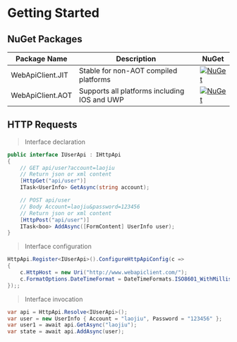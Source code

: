 ﻿# Getting Started

## NuGet Packages

| Package Name | Description | NuGet |
---|---|--|
| WebApiClient.JIT | Stable for non-AOT compiled platforms | [![NuGet](https://buildstats.info/nuget/WebApiClient.JIT)](https://www.nuget.org/packages/WebApiClient.JIT) |
| WebApiClient.AOT | Supports all platforms including IOS and UWP | [![NuGet](https://buildstats.info/nuget/WebApiClient.AOT)](https://www.nuget.org/packages/WebApiClient.AOT) |

## HTTP Requests
>
> Interface declaration

```csharp
public interface IUserApi : IHttpApi
{
    // GET api/user?account=laojiu
    // Return json or xml content
    [HttpGet("api/user")]
    ITask<UserInfo> GetAsync(string account);

    // POST api/user  
    // Body Account=laojiu&password=123456
    // Return json or xml content
    [HttpPost("api/user")]
    ITask<boo> AddAsync([FormContent] UserInfo user);
}
```

> Interface configuration

```csharp
HttpApi.Register<IUserApi>().ConfigureHttpApiConfig(c =>
{
    c.HttpHost = new Uri("http://www.webapiclient.com/");
    c.FormatOptions.DateTimeFormat = DateTimeFormats.ISO8601_WithMillisecond;
});;
```

> Interface invocation

```csharp
var api = HttpApi.Resolve<IUserApi>();
var user = new UserInfo { Account = "laojiu", Password = "123456" }; 
var user1 = await api.GetAsync("laojiu");
var state = await api.AddAsync(user);
```

